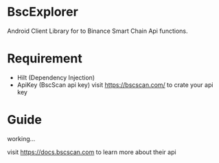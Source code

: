 # BscExplorer

Android Client Library for to Binance Smart Chain Api functions.

# Requirement
- Hilt (Dependency Injection)
- ApiKey (BscScan api key) visit https://bscscan.com/ to crate your api key

# Guide
working...

visit https://docs.bscscan.com to learn more about their api
